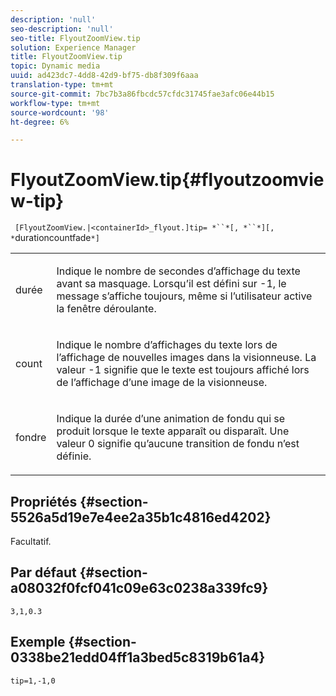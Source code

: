```yaml
---
description: 'null'
seo-description: 'null'
seo-title: FlyoutZoomView.tip
solution: Experience Manager
title: FlyoutZoomView.tip
topic: Dynamic media
uuid: ad423dc7-4dd8-42d9-bf75-db8f309f6aaa
translation-type: tm+mt
source-git-commit: 7bc7b3a86fbcdc57cfdc31745fae3afc06e44b15
workflow-type: tm+mt
source-wordcount: '98'
ht-degree: 6%

---
```



# FlyoutZoomView.tip{#flyoutzoomview-tip}

` [FlyoutZoomView.|<containerId>_flyout.]tip= *``*[, *``*][, *`durationcountfade`*]`

<table id="table_3BA079B51B644219BB8E2A68A13A8D90"> 
 <tbody> 
  <tr> 
   <td colname="col1"> <p> <span class="codeph"> <span class="varname"> durée</span> </span> </p> </td> 
   <td colname="col2"> <p>Indique le nombre de secondes d’affichage du texte avant sa masquage. Lorsqu’il est défini sur <span class="codeph"> -1</span>, le message s’affiche toujours, même si l’utilisateur active la fenêtre déroulante. </p> </td> 
  </tr> 
  <tr> 
   <td colname="col1"> <p> <span class="codeph"> <span class="varname"> count</span> </span> </p> </td> 
   <td colname="col2"> <p>Indique le nombre d’affichages du texte lors de l’affichage de nouvelles images dans la visionneuse. La valeur <span class="codeph"> -1</span> signifie que le texte est toujours affiché lors de l’affichage d’une image de la visionneuse. </p> </td> 
  </tr> 
  <tr> 
   <td colname="col1"> <p> <span class="codeph"> <span class="varname"> fondre</span> </span> </p> </td> 
   <td colname="col2"> <p>Indique la durée d’une animation de fondu qui se produit lorsque le texte apparaît ou disparaît. Une valeur <span class="codeph"> 0</span> signifie qu’aucune transition de fondu n’est définie. </p> </td> 
  </tr> 
 </tbody> 
</table>

## Propriétés {#section-5526a5d19e7e4ee2a35b1c4816ed4202}

Facultatif.

## Par défaut {#section-a08032f0fcf041c09e63c0238a339fc9}

`3,1,0.3`

## Exemple {#section-0338be21edd04ff1a3bed5c8319b61a4}

`tip=1,-1,0`

